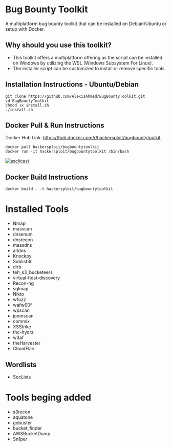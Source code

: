 
# Bug Bounty Toolkit
A multiplatform bug bounty toolkit that can be installed on Debian/Ubuntu or setup with Docker.

## Why should you use this toolkit?
- This toolkit offers a multiplatform offering as the script can be installed on Windows by utilizing the WSL (Windows Subsystem For Linux).
- The installer script can be customized to install or remove specific tools.

## Installation Instructions - Ubuntu/Debian
```
git clone https://github.com/AlexisAhmed/BugBountyToolkit.git
cd BugBountyToolkit
chmod +x install.sh
./install.sh
```
## Docker Pull & Run Instructions
Docker Hub Link: https://hub.docker.com/r/hackersploit/bugbountytoolkit

```
docker pull hackersploit/bugbountytoolkit
docker run -it hackersploit/bugbountytoolkit /bin/bash
```
[![asciicast](https://asciinema.org/a/sMorBlA5yzTIwfdiWzdRR3yEh.svg)](https://asciinema.org/a/sMorBlA5yzTIwfdiWzdRR3yEh)

## Docker Build Instructions
```
docker build . -t hackersploit/bugbountytoolkit
```

# Installed Tools
- Nmap
- masscan
- dnsenum
- dnsrecon
- massdns
- altdns
- Knockpy
- Sublist3r
- dirb
- teh_s3_bucketeers
- virtual-host-discovery
- Recon-ng
- sqlmap
- Nikto
- wfuzz
- wafw00f
- wpscan
- joomscan
- commix
- XSStrike
- thc-hydra
- w3af
- theHarvester
- CloudFlair

## Wordlists
- SecLists 

# Tools beging added
- s3recon
- aquatone
- gobuster
- bucket_finder
- AWSBucketDump
- Sn1per
